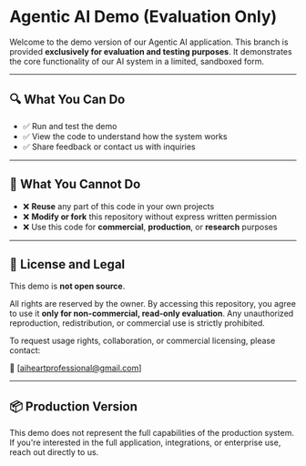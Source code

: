 # Agentic AI Demo (Evaluation Only)

Welcome to the demo version of our Agentic AI application. This branch is provided **exclusively for evaluation and testing purposes**. It demonstrates the core functionality of our AI system in a limited, sandboxed form.

---

## 🔍 What You Can Do

- ✅ Run and test the demo
- ✅ View the code to understand how the system works
- ✅ Share feedback or contact us with inquiries

---

## 🚫 What You Cannot Do

- ❌ **Reuse** any part of this code in your own projects
- ❌ **Modify or fork** this repository without express written permission
- ❌ Use this code for **commercial**, **production**, or **research** purposes

---

## 📄 License and Legal

This demo is **not open source**.

All rights are reserved by the owner. By accessing this repository, you agree to use it **only for non-commercial, read-only evaluation**. Any unauthorized reproduction, redistribution, or commercial use is strictly prohibited.

To request usage rights, collaboration, or commercial licensing, please contact:

📧 [aiheartprofessional@gmail.com]

---

## 📦 Production Version

This demo does not represent the full capabilities of the production system. If you're interested in the full application, integrations, or enterprise use, reach out directly to us.
